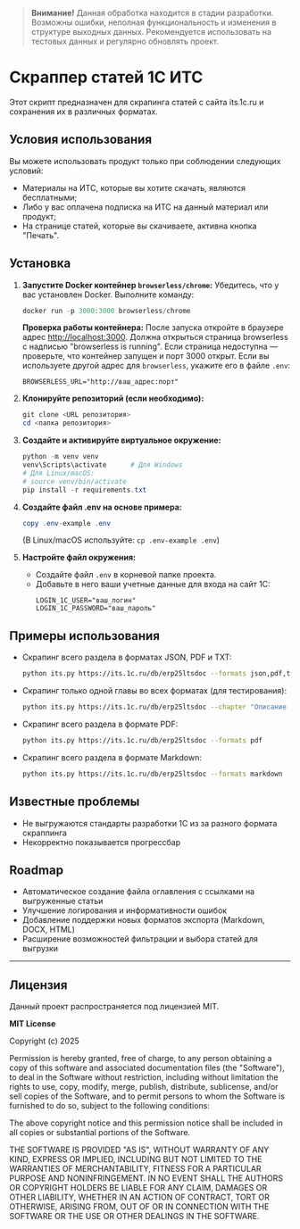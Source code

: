 
> **Внимание!**
> Данная обработка находится в стадии разработки. Возможны ошибки, неполная функциональность и изменения в структуре выходных данных.
> Рекомендуется использовать на тестовых данных и регулярно обновлять проект.

# Скраппер статей 1С ИТС

Этот скрипт предназначен для скрапинга статей с сайта its.1c.ru и сохранения их в различных форматах.


## Условия использования

Вы можете использовать продукт только при соблюдении следующих условий:

* Материалы на ИТС, которые вы хотите скачать, являются бесплатными;
* Либо у вас оплачена подписка на ИТС на данный материал или продукт;
* На странице статей, которые вы скачиваете, активна кнопка "Печать".

## Установка

1. **Запустите Docker контейнер `browserless/chrome`:**
   Убедитесь, что у вас установлен Docker. Выполните команду:
   ```powershell
   docker run -p 3000:3000 browserless/chrome
   ```
   **Проверка работы контейнера:**
   После запуска откройте в браузере адрес [http://localhost:3000](http://localhost:3000). Должна открыться страница browserless с надписью "browserless is running". Если страница недоступна — проверьте, что контейнер запущен и порт 3000 открыт.
   Если вы используете другой адрес для `browserless`, укажите его в файле `.env`:
   ```
   BROWSERLESS_URL="http://ваш_адрес:порт"
   ```

2. **Клонируйте репозиторий (если необходимо):**
   ```powershell
   git clone <URL репозитория>
   cd <папка репозитория>
   ```

3. **Создайте и активируйте виртуальное окружение:**
   ```powershell
   python -m venv venv
   venv\Scripts\activate      # Для Windows
   # Для Linux/macOS:
   # source venv/bin/activate
   pip install -r requirements.txt
   ```

6. **Создайте файл .env на основе примера:**
   ```powershell
   copy .env-example .env
   ```
   (В Linux/macOS используйте: `cp .env-example .env`)

5. **Настройте файл окружения:**
   *   Создайте файл `.env` в корневой папке проекта.
   *   Добавьте в него ваши учетные данные для входа на сайт 1С:
       ```
       LOGIN_1C_USER="ваш_логин"
       LOGIN_1C_PASSWORD="ваш_пароль"
       ```


## Примеры использования

* Скрапинг всего раздела в форматах JSON, PDF и TXT:
   ```bash
   python its.py https://its.1c.ru/db/erp25ltsdoc --formats json,pdf,txt
   ```

* Скрапинг только одной главы во всех форматах (для тестирования):
   ```bash
   python its.py https://its.1c.ru/db/erp25ltsdoc --chapter "Описание отдельных учетных задач"
   ```

* Скрапинг всего раздела в формате PDF:
   ```bash
   python its.py https://its.1c.ru/db/erp25ltsdoc --formats pdf
   ```

* Скрапинг всего раздела в формате Markdown:
   ```bash
   python its.py https://its.1c.ru/db/erp25ltsdoc --formats markdown
   ```



## Известные проблемы

* Не выгружаются стандарты разработки 1С из за разного формата скраппинга
* Некорректно показывается прогрессбар

## Roadmap

- Автоматическое создание файла оглавления с ссылками на выгруженные статьи
- Улучшение логирования и информативности ошибок
- Добавление поддержки новых форматов экспорта (Markdown, DOCX, HTML)
- Расширение возможностей фильтрации и выбора статей для выгрузки


---

## Лицензия

Данный проект распространяется под лицензией MIT.

**MIT License**

Copyright (c) 2025

Permission is hereby granted, free of charge, to any person obtaining a copy
of this software and associated documentation files (the "Software"), to deal
in the Software without restriction, including without limitation the rights
to use, copy, modify, merge, publish, distribute, sublicense, and/or sell
copies of the Software, and to permit persons to whom the Software is
furnished to do so, subject to the following conditions:

The above copyright notice and this permission notice shall be included in all
copies or substantial portions of the Software.

THE SOFTWARE IS PROVIDED "AS IS", WITHOUT WARRANTY OF ANY KIND, EXPRESS OR
IMPLIED, INCLUDING BUT NOT LIMITED TO THE WARRANTIES OF MERCHANTABILITY,
FITNESS FOR A PARTICULAR PURPOSE AND NONINFRINGEMENT. IN NO EVENT SHALL THE
AUTHORS OR COPYRIGHT HOLDERS BE LIABLE FOR ANY CLAIM, DAMAGES OR OTHER
LIABILITY, WHETHER IN AN ACTION OF CONTRACT, TORT OR OTHERWISE, ARISING FROM,
OUT OF OR IN CONNECTION WITH THE SOFTWARE OR THE USE OR OTHER DEALINGS IN THE
SOFTWARE.
